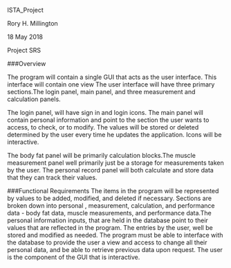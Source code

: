 ISTA_Project

Rory H. Millington

18 May 2018

Project SRS

###Overview

The program will contain a single GUI that acts as the user interface. This interface will contain one view
The user interface will have three primary sections.The login panel, main panel, and three measurement and calculation panels.

The login panel, will have sign in and login icons. The main panel will contain personal information and point to the section the user wants to access, to check, or to modify. The values will be stored or deleted determined by the user every time he updates the application. Icons will be interactive.  

The body fat panel will be primarily calculation blocks.The muscle measurement panel well primarily just be a storage for measurements taken by the user. The personal record panel will both calculate and store data that they can track their values. 

###Functional Requirements
The items in the program will be represented by values to be added, modified, and deleted if necessary.
Sections are broken down into personal , measurement, calculation, and performance data - body fat data, muscle measurements,  and performance data.The personal information inputs, that are held in the database point to their values that are reflected in the program. The entries by the user, well be stored and modified as needed.
The program must be able to interface with the database to provide the user a view and access to change all their personal data, and be able to retrieve previous data upon request. The user is the component of the GUI that is interactive. 